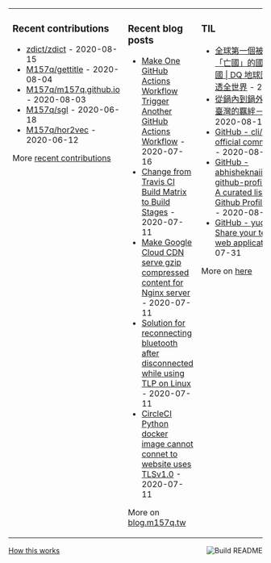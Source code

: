<table><tr><td valign="top">

### Recent contributions
<!-- recent_contributions starts -->
* [zdict/zdict](https://github.com/zdict/zdict) - 2020-08-15
* [M157q/gettitle](https://github.com/M157q/gettitle) - 2020-08-04
* [M157q/m157q.github.io](https://github.com/M157q/m157q.github.io) - 2020-08-03
* [M157q/sgl](https://github.com/M157q/sgl) - 2020-06-18
* [M157q/hor2vec](https://github.com/M157q/hor2vec) - 2020-06-12
<!-- recent_contributions ends -->
More [recent contributions](https://github.com/M157q/M157q/blob/main/recent_contributions.md)
</td><td valign="top">

### Recent blog posts
<!-- blog starts -->
* [Make One GitHub Actions Workflow Trigger Another GitHub Actions Workflow](https://blog.m157q.tw/posts/2020/07/16/make-one-github-actions-workflow-trigger-another-github-actions-workflow/) - 2020-07-16
* [Change from Travis CI Build Matrix to Build Stages](https://blog.m157q.tw/posts/2020/07/11/change-from-travis-ci-build-matrix-to-build-stages/) - 2020-07-11
* [Make Google Cloud CDN serve gzip compressed content for Nginx server](https://blog.m157q.tw/posts/2020/07/11/make-google-cloud-cdn-serve-gzip-compressed-content-for-nginx-server/) - 2020-07-11
* [Solution for reconnecting bluetooth after disconnected while using TLP on Linux](https://blog.m157q.tw/posts/2020/07/11/solution-for-reconnecting-bluetooth-after-disconnected-while-using-tlp-on-linux/) - 2020-07-11
* [CircleCI Python docker image cannot connet to website uses TLSv1.0](https://blog.m157q.tw/posts/2020/07/11/circleci-python-docker-image-cannot-connet-to-website-uses-tlsv1-0/) - 2020-07-11
<!-- blog ends -->
More on [blog.m157q.tw](https://blog.m157q.tw/)
</td><td valign="top">

### TIL
<!-- tils starts -->
* [全球第一個被COVID-19「亡國」的國家：赫特河公國 | DQ 地球圖輯隊 帶你看透全世界](https://github.com/M157q/m157q.github.io/issues/1177) - 2020-08-14
* [從鍋內到鍋外，看見電鍋與臺灣的羈絆－科技大觀園](https://github.com/M157q/m157q.github.io/issues/1176) - 2020-08-14
* [GitHub - cli/cli: GitHub’s official command line tool](https://github.com/M157q/m157q.github.io/issues/1175) - 2020-08-12
* [GitHub - abhisheknaiidu/awesome-github-profile-readme: 😎 A curated list of awesome Github Profile READMEs 📝](https://github.com/M157q/m157q.github.io/issues/1174) - 2020-08-01
* [GitHub - yudai/gotty: Share your terminal as a web application](https://github.com/M157q/m157q.github.io/issues/1173) - 2020-07-31
<!-- tils ends -->
More on [here](https://github.com/M157q/m157q.github.io/issues?q=is%3Aissue+is%3Aopen+sort%3Aupdated-desc)
</td></tr></table>

<a href="https://github.com/M157q/M157q/actions"><img src="https://github.com/M157q/M157q/workflows/Build%20README/badge.svg" align="right" alt="Build README"></a> <a href="https://simonwillison.net/2020/Jul/10/self-updating-profile-readme/">How this works</a>

